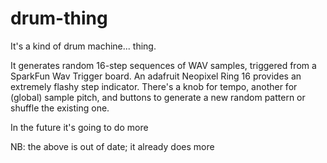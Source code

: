 # drum-thing

It's a kind of drum machine... thing. 

It generates random 16-step sequences of WAV samples, triggered from a SparkFun Wav Trigger board. An adafruit Neopixel Ring 16 provides an extremely flashy step indicator. There's a knob for tempo, another for (global) sample pitch, and buttons to generate a new random pattern or shuffle the existing one. 

In the future it's going to do more

NB: the above is out of date; it already does more
